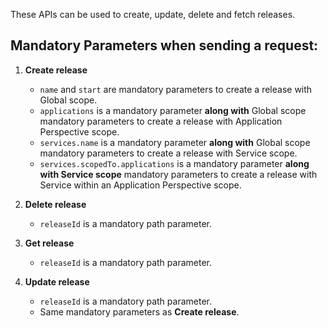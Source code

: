 These APIs can be used to create, update, delete and fetch releases.

## Mandatory Parameters when sending a request:

1. **Create release**
    - `name` and `start` are mandatory parameters to create a release with Global scope.
    - `applications` is a mandatory parameter **along with** Global scope mandatory parameters to create a release with Application Perspective scope.
    - `services.name` is a mandatory parameter **along with** Global scope mandatory parameters to create a release with Service scope.
    - `services.scopedTo.applications` is a mandatory parameter **along with Service scope** mandatory parameters to create a release with Service within an Application Perspective scope.

2. **Delete release**
    - `releaseId` is a mandatory path parameter.

3. **Get release**
    - `releaseId` is a mandatory path parameter.

4. **Update release**
    - `releaseId` is a mandatory path parameter.
    - Same mandatory parameters as **Create release**.